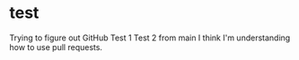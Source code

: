 # test
Trying to figure out GitHub 
Test 1
Test 2 from main
I think I'm understanding how to use pull requests. 
